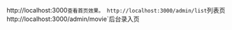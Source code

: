 
http://localhost:3000`查看首页效果。
http://localhost:3000/admin/list`列表页
http://localhost:3000/admin/movie`后台录入页
